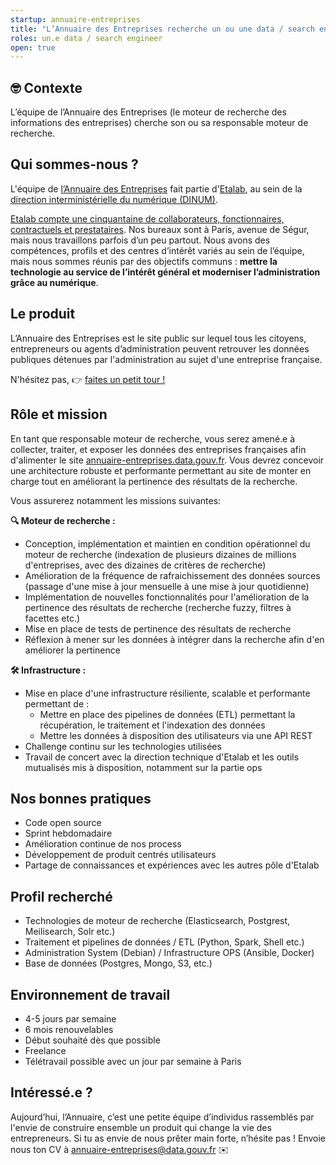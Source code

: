 ```yaml
---
startup: annuaire-entreprises
title: "L’Annuaire des Entreprises recherche un ou une data / search engineer pour développer son moteur de recherche"
roles: un.e data / search engineer
open: true
---
```


## 🤓 Contexte

L’équipe de l’Annuaire des Entreprises (le moteur de recherche des informations des entreprises) cherche son ou sa responsable moteur de recherche.

## Qui sommes-nous ?

L'équipe de [l’Annuaire des Entreprises](https://annuaire-entreprises.data.gouv.fr) fait partie d'[Etalab](https://www.etalab.gouv.fr/), au sein de la [direction interministérielle du numérique (DINUM)](https://www.numerique.gouv.fr/).

[Etalab compte une cinquantaine de collaborateurs, fonctionnaires, contractuels et prestataires](https://www.etalab.gouv.fr/equipe). Nos bureaux sont à Paris, avenue de Ségur, mais nous travaillons parfois d’un peu partout. Nous avons des compétences, profils et des centres d’intérêt variés au sein de l’équipe, mais nous sommes réunis par des objectifs communs : **mettre la technologie au service de l’intérêt général et moderniser l’administration grâce au numérique**.

## Le produit

L’Annuaire des Entreprises est le site public sur lequel tous les citoyens, entrepreneurs ou agents d’administration peuvent retrouver les données publiques détenues par l'administration au sujet d'une entreprise française.

N'hésitez pas, 👉 [faites un petit tour !](https://annuaire-entreprises.data.gouv.fr)

## Rôle et mission

En tant que responsable moteur de recherche, vous serez amené.e à collecter, traiter, et exposer les données des entreprises françaises afin d'alimenter le site [annuaire-entreprises.data.gouv.fr](http://annuaire-entreprises.data.gouv.fr). Vous devrez concevoir une architecture robuste et performante permettant au site de monter en charge tout en améliorant la pertinence des résultats de la recherche.

Vous assurerez notamment les missions suivantes:

**🔍 Moteur de recherche :**

-   Conception, implémentation et maintien en condition opérationnel du moteur de recherche (indexation de plusieurs dizaines de millions d'entreprises, avec des dizaines de critères de recherche)
-   Amélioration de la fréquence de rafraichissement des données sources (passage d'une mise à jour mensuelle à une mise à jour quotidienne)
-   Implémentation de nouvelles fonctionnalités pour l'amélioration de la pertinence des résultats de recherche (recherche fuzzy, filtres à facettes etc.)
-   Mise en place de tests de pertinence des résultats de recherche
-   Réflexion à mener sur les données à intégrer dans la recherche afin d'en améliorer la pertinence
<p></p>

<p></p>

**🛠 Infrastructure :**

-   Mise en place d'une infrastructure résiliente, scalable et performante permettant de :
    -   Mettre en place des pipelines de données (ETL) permettant la récupération, le traitement et l'indexation des données
    -   Mettre les données à disposition des utilisateurs via une API REST
-   Challenge continu sur les technologies utilisées
-   Travail de concert avec la direction technique d'Etalab et les outils mutualisés mis à disposition, notamment sur la partie ops

<p></p>

## Nos bonnes pratiques

-   Code open source
-   Sprint hebdomadaire
-   Amélioration continue de nos process
-   Développement de produit centrés utilisateurs
-   Partage de connaissances et expériences avec les autres pôle d'Etalab

<p></p>

## Profil recherché

-   Technologies de moteur de recherche (Elasticsearch, Postgrest, Meilisearch, Solr etc.)
-   Traitement et pipelines de données / ETL (Python, Spark, Shell etc.)
-   Administration System (Debian) / Infrastructure OPS (Ansible, Docker)
-   Base de données (Postgres, Mongo, S3, etc.)

<p></p>

## Environnement de travail

-   4-5 jours par semaine
-   6 mois renouvelables
-   Début souhaité dès que possible
-   Freelance
-   Télétravail possible avec un jour par semaine à Paris

## Intéressé.e ?

Aujourd’hui, l’Annuaire, c’est une petite équipe d’individus rassemblés par l'envie de construire ensemble un produit qui change la vie des entrepreneurs. Si tu as envie de nous prêter main forte, n’hésite pas ! Envoie nous ton CV à [annuaire-entreprises@data.gouv.fr](mailto:annuaire-entreprises@data.gouv.fr) ✉️
